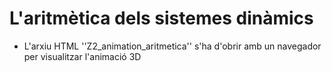 # L'aritmètica dels sistemes dinàmics
- L'arxiu HTML ''Z2_animation_aritmetica'' s'ha d'obrir amb un navegador per visualitzar l'animació 3D
